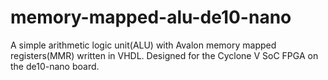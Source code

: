 # memory-mapped-alu-de10-nano
A simple arithmetic logic unit(ALU) with Avalon memory mapped registers(MMR) written in VHDL.  Designed for the Cyclone V SoC FPGA on the de10-nano board.
